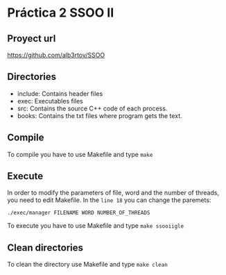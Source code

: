 # Práctica 2 SSOO II
## Proyect url 
https://github.com/alb3rtov/SSOO

## Directories
- include: Contains header files
- exec: Executables files
- src: Contains the source C++ code of each process.
- books: Contains the txt files where program gets the text.

## Compile
To compile you have to use Makefile and type `make`

## Execute
In order to modify the parameters of file, word and the number of threads, you need to edit Makefile.
In the `line 18` you can change the paremets:   

  `./exec/manager FILENAME WORD NUMBER_OF_THREADS`

To execute you have to use Makefile and type `make ssooiigle`

## Clean directories
To clean the directory use Makefile and type `make clean`
